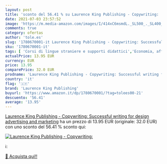 ```yaml
---
layout: post
title: 'sconto del 56.41 % su Laurence King Publishing - Copywriting:   '
date: 2021-07-03 23:57:52
image: 'https://m.media-amazon.com/images/I/414xC6msmdL._SL500_._SL400_.jpg'
comments: true
category: ofertas
author: 'tole.es'
slug: '1780670001-it Laurence King Publishing - Copywriting: Successful writing...'
sku: '1780670001-it'
tags: [ 'Corsi di lingue straniere e supporti didattici','Economia, affari e finanza','Impresa, strategia e gestione','Libri','Lingua, linguistica e scrittura','Manuali di scrittura','laurence king publishing', ]
actualPrice: 13.95 EUR
currency: EUR
price: 13.95
comparePrice: 32.0 EUR
prodname: 'Laurence King Publishing - Copywriting: Successful writing for design  advertising and marketing'
country: 'it'
flag: '🇮🇹'
brand: 'Laurence King Publishing'
buyurl: 'https://www.amazon.it/dp/1780670001/?tag=tolees00-21'
descuento: '56.41'
average: '13.95'
---
```


[Laurence King Publishing - Copywriting: Successful writing for design  advertising and marketing](https://www.amazon.it/dp/1780670001/?tag=tolees00-21) ha un prezzo di 13.95 EUR (originale: 32.0 EUR) con uno sconto del 56.41 % sconto qui:

[![Laurence King Publishing - Copywriting: ](https://m.media-amazon.com/images/I/414xC6msmdL._SL500_._SL400_.jpg)](https://www.amazon.it/dp/1780670001/?tag=tolees00-21)

ℹ️:


[🛒 Acquista qui!!](https://www.amazon.it/dp/1780670001/?tag=tolees00-21)
